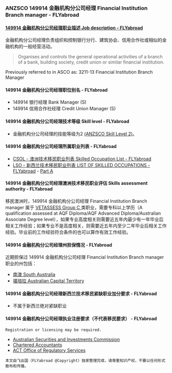 ### ANZSCO 149914 金融机构分公司经理 Financial Institution Branch manager - FLYabroad ###

####  [149914 金融机构分公司经理职业描述 Job description - FLYabroad](http://www.flyabroadvisa.com/anzsco/1499.html#149914)

金融机构分公司经理负责组织和控制银行分行、建筑协会、信用合作社或相似的金融机构的一般经营活动。

> Organises and controls the general operational activities of a branch of a bank, building society, credit union or similar financial institution.

Previously referred to in ASCO as:
3211-13 Financial Institution Branch Manager

#### 149914 金融机构分公司经理职位别名 - FLYabroad
 
- 149914 银行经理 Bank Manager (S)
- 149914 信用合作社经理 Credit Union Manager (S)

#### 149914 金融机构分公司经理技术等级 Skill level - FLYabroad

- 金融机构分公司经理的技能等级为2 [(ANZSCO Skill Level 2)](http://www.flyabroadvisa.com/anzsco/)。

#### 149914 金融机构分公司经理所属职业列表 - FLYabroad

- [CSOL - 澳洲技术移民职业列表 Skilled Occupation List - FLYabroad](http://www.flyabroadvisa.com/sol/)
- [LSO - 新西兰技术移民职业列表 LIST OF SKILLED OCCUPATIONS - FLYabroad](http://nz.flyabroadvisa.com/lso/) - [Part A](parta)

#### 149914 金融机构分公司经理澳洲技术移民职业评估 Skills assessment authority - FLYabroad

移民澳洲时，149914 金融机构分公司经理 Financial Institution Branch manager 属于 [VETASSESS Group C ](http://www.flyabroadvisa.com/ass/vetassess.html)类职业，需要专科以上学历（A qualification assessed at AQF Diploma/AQF Advanced Diploma/Australian Associate Degree level），如果专业高度相关则需要近五年内最少有一年毕业后相关工作经验；如果专业不是高度相关，则需要近五年内至少二年毕业后相关工作经验。毕业前的工作经验符合条件的也可以算作有效工作经验。

#### 149914 金融机构分公司经理州担保情况 - FLYabroad

近期担保过 149914 金融机构分公司经理 Financial Institution Branch manager 职业的州包括：

- [南澳 South Australia](http://www.flyabroadvisa.com/zdb/sa.html)
- [堪培拉 Australian Capital Territory](http://www.flyabroadvisa.com/zdb/act.html)

#### 149914 金融机构分公司经理新西兰技术移民紧缺职业加分要求 - FLYabroad

- 不属于新西兰绝对紧缺职业

#### 149914 金融机构分公司经理执业注册要求（不代表移民要求） - FLYabroad

    Registration or licensing may be required.

- [Australian Securities and Investments Commission](http://www.asic.gov.au/)
- [Chartered Accountants](http://www.charteredaccountants.com.au/)
- [ACT Office of Regulatory Services](http://www.ors.act.gov.au/)

`本文由飞出国（FLYabroad @Copyright）独家整理完成，请尊重知识产权，不要以任何形式散布和传播。`
